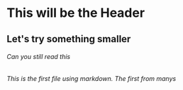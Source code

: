 # This will be the Header

## Let's try something smaller

###### Can you still read this




















###### This is the first file using markdown. The first from manys
